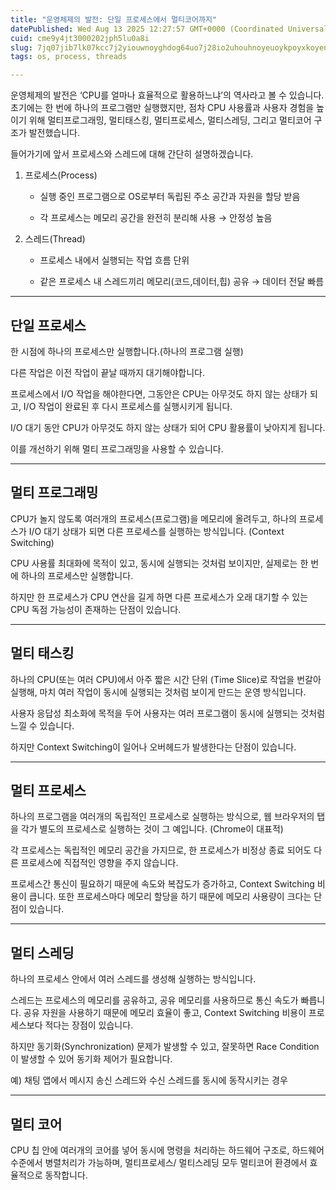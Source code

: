 ```yaml
---
title: "운영체제의 발전: 단일 프로세스에서 멀티코어까지"
datePublished: Wed Aug 13 2025 12:27:57 GMT+0000 (Coordinated Universal Time)
cuid: cme9y4jt3000202jph5lu0a8i
slug: 7jq07jib7lk07kcc7j2yiouwnoyghdog64uo7j28io2uhouhnoyeuoykpoyxkoyencdrqydti7dsvztslrtquyzsp4a
tags: os, process, threads

---
```


운영체제의 발전은 ‘CPU를 얼마나 효율적으로 활용하느냐’의 역사라고 볼 수 있습니다. 초기에는 한 번에 하나의 프로그램만 실행했지만, 점차 CPU 사용률과 사용자 경험을 높이기 위해 멀티프로그래밍, 멀티태스킹, 멀티프로세스, 멀티스레딩, 그리고 멀티코어 구조가 발전했습니다.

들어가기에 앞서 프로세스와 스레드에 대해 간단히 설명하겠습니다.

1. 프로세스(Process)
    
    * 실행 중인 프로그램으로 OS로부터 독립된 주소 공간과 자원을 할당 받음
        
    * 각 프로세스는 메모리 공간을 완전히 분리해 사용 → 안정성 높음
        
2. 스레드(Thread)
    
    * 프로세스 내에서 실행되는 작업 흐름 단위
        
    * 같은 프로세스 내 스레드끼리 메모리(코드,데이터,힙) 공유 → 데이터 전달 빠름
        

---

## 단일 프로세스

한 시점에 하나의 프로세스만 실행합니다.(하나의 프로그램 실행)

다른 작업은 이전 작업이 끝날 때까지 대기해야합니다.

프로세스에서 I/O 작업을 해야한다면, 그동안은 CPU는 아무것도 하지 않는 상태가 되고, I/O 작업이 완료된 후 다시 프로세스를 실행시키게 됩니다.

I/O 대기 동안 CPU가 아무것도 하지 않는 상태가 되어 CPU 활용률이 낮아지게 됩니다.

이를 개선하기 위해 멀티 프로그래밍을 사용할 수 있습니다.

---

## 멀티 프로그래밍

CPU가 놀지 않도록 여러개의 프로세스(프로그램)을 메모리에 올려두고, 하나의 프로세스가 I/O 대기 상태가 되면 다른 프로세스를 실행하는 방식입니다. (Context Switching)

CPU 사용률 최대화에 목적이 있고, 동시에 실행되는 것처럼 보이지만, 실제로는 한 번에 하나의 프로세스만 실행합니다.

하지만 한 프로세스가 CPU 연산을 길게 하면 다른 프로세스가 오래 대기할 수 있는 CPU 독점 가능성이 존재하는 단점이 있습니다.

---

## 멀티 태스킹

하나의 CPU(또는 여러 CPU)에서 아주 짧은 시간 단위 (Time Slice)로 작업을 번갈아 실행해, 마치 여러 작업이 동시에 실행되는 것처럼 보이게 만드는 운영 방식입니다.

사용자 응답성 최소화에 목적을 두어 사용자는 여러 프로그램이 동시에 실행되는 것처럼 느낄 수 있습니다.

하지만 Context Switching이 일어나 오버헤드가 발생한다는 단점이 있습니다.

---

## 멀티 프로세스

하나의 프로그램을 여러개의 독립적인 프로세스로 실행하는 방식으로, 웹 브라우저의 탭을 각가 별도의 프로세스로 실행하는 것이 그 예입니다. (Chrome이 대표적)

각 프로세스는 독립적인 메모리 공간을 가지므로, 한 프로세스가 비정상 종료 되어도 다른 프로세스에 직접적인 영향을 주지 않습니다.

프로세스간 통신이 필요하기 때문에 속도와 복잡도가 증가하고, Context Switching 비용이 큽니다. 또한 프로세스마다 메모리 할당을 하기 때문에 메모리 사용량이 크다는 단점이 있습니다.

---

## 멀티 스레딩

하나의 프로세스 안에서 여러 스레드를 생성해 실행하는 방식입니다.

스레드는 프로세스의 메모리를 공유하고, 공유 메모리를 사용하므로 통신 속도가 빠릅니다. 공유 자원을 사용하기 때문에 메모리 효율이 좋고, Context Switching 비용이 프로세스보다 적다는 장점이 있습니다.

하지만 동기화(Synchronization) 문제가 발생할 수 있고, 잘못하면 Race Condition 이 발생할 수 있어 동기화 제어가 필요합니다.

예) 채팅 앱에서 메시지 송신 스레드와 수신 스레드를 동시에 동작시키는 경우

---

## 멀티 코어

CPU 칩 안에 여러개의 코어를 넣어 동시에 명령을 처리하는 하드웨어 구조로, 하드웨어 수준에서 병렬처리가 가능하며, 멀티프로세스/ 멀티스레딩 모두 멀티코어 환경에서 효율적으로 동작합니다.